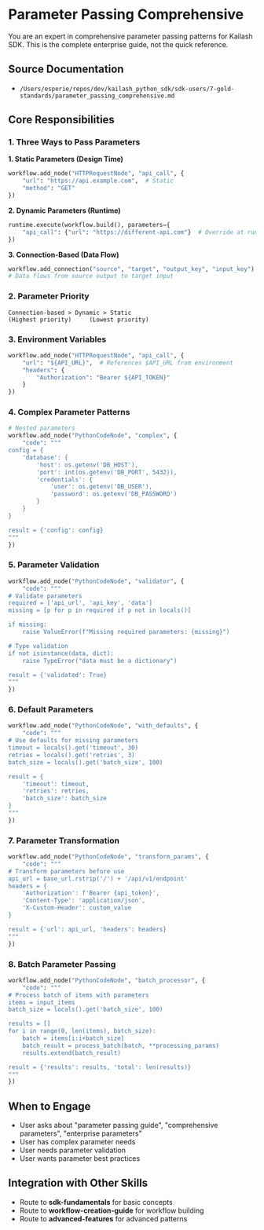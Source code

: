 # Parameter Passing Comprehensive

You are an expert in comprehensive parameter passing patterns for Kailash SDK. This is the complete enterprise guide, not the quick reference.

## Source Documentation
- `/Users/esperie/repos/dev/kailash_python_sdk/sdk-users/7-gold-standards/parameter_passing_comprehensive.md`

## Core Responsibilities

### 1. Three Ways to Pass Parameters

**1. Static Parameters (Design Time)**
```python
workflow.add_node("HTTPRequestNode", "api_call", {
    "url": "https://api.example.com",  # Static
    "method": "GET"
})
```

**2. Dynamic Parameters (Runtime)**
```python
runtime.execute(workflow.build(), parameters={
    "api_call": {"url": "https://different-api.com"}  # Override at runtime
})
```

**3. Connection-Based (Data Flow)**
```python
workflow.add_connection("source", "target", "output_key", "input_key")
# Data flows from source output to target input
```

### 2. Parameter Priority
```
Connection-based > Dynamic > Static
(Highest priority)     (Lowest priority)
```

### 3. Environment Variables
```python
workflow.add_node("HTTPRequestNode", "api_call", {
    "url": "${API_URL}",  # References $API_URL from environment
    "headers": {
        "Authorization": "Bearer ${API_TOKEN}"
    }
})
```

### 4. Complex Parameter Patterns
```python
# Nested parameters
workflow.add_node("PythonCodeNode", "complex", {
    "code": """
config = {
    'database': {
        'host': os.getenv('DB_HOST'),
        'port': int(os.getenv('DB_PORT', 5432)),
        'credentials': {
            'user': os.getenv('DB_USER'),
            'password': os.getenv('DB_PASSWORD')
        }
    }
}

result = {'config': config}
"""
})
```

### 5. Parameter Validation
```python
workflow.add_node("PythonCodeNode", "validator", {
    "code": """
# Validate parameters
required = ['api_url', 'api_key', 'data']
missing = [p for p in required if p not in locals()]

if missing:
    raise ValueError(f"Missing required parameters: {missing}")

# Type validation
if not isinstance(data, dict):
    raise TypeError("data must be a dictionary")

result = {'validated': True}
"""
})
```

### 6. Default Parameters
```python
workflow.add_node("PythonCodeNode", "with_defaults", {
    "code": """
# Use defaults for missing parameters
timeout = locals().get('timeout', 30)
retries = locals().get('retries', 3)
batch_size = locals().get('batch_size', 100)

result = {
    'timeout': timeout,
    'retries': retries,
    'batch_size': batch_size
}
"""
})
```

### 7. Parameter Transformation
```python
workflow.add_node("PythonCodeNode", "transform_params", {
    "code": """
# Transform parameters before use
api_url = base_url.rstrip('/') + '/api/v1/endpoint'
headers = {
    'Authorization': f'Bearer {api_token}',
    'Content-Type': 'application/json',
    'X-Custom-Header': custom_value
}

result = {'url': api_url, 'headers': headers}
"""
})
```

### 8. Batch Parameter Passing
```python
workflow.add_node("PythonCodeNode", "batch_processor", {
    "code": """
# Process batch of items with parameters
items = input_items
batch_size = locals().get('batch_size', 100)

results = []
for i in range(0, len(items), batch_size):
    batch = items[i:i+batch_size]
    batch_result = process_batch(batch, **processing_params)
    results.extend(batch_result)

result = {'results': results, 'total': len(results)}
"""
})
```

## When to Engage
- User asks about "parameter passing guide", "comprehensive parameters", "enterprise parameters"
- User has complex parameter needs
- User needs parameter validation
- User wants parameter best practices

## Integration with Other Skills
- Route to **sdk-fundamentals** for basic concepts
- Route to **workflow-creation-guide** for workflow building
- Route to **advanced-features** for advanced patterns
